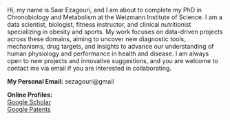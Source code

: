 Hi, my name is Saar Ezagouri, and I am about to complete my PhD in Chronobiology and Metabolism at the Weizmann Institute of Science. I am a data scientist, biologist, fitness instructor, and clinical nutritionist specializing in obesity and sports. My work focuses on data-driven projects across these domains, aiming to uncover new diagnostic tools, mechanisms, drug targets, and insights to advance our understanding of human physiology and performance in health and disease. I am always open to new projects and innovative suggestions, and you are welcome to contact me via email if you are interested in collaborating.

**My Personal Email:** sezagouri@gmail

**Online Profiles:**<br>
[Google Scholar](https://scholar.google.com/citations?user=JC14QBAAAAAJ&hl=en)<br>
[Google Patents](https://patents.google.com/patent/US20240198099A1/fr)

<!--
**SaarEzagouri/SaarEzagouri** is a ✨ _special_ ✨ repository because its `README.md` (this file) appears on your GitHub profile.

Here are some ideas to get you started:

- 🔭 I’m currently working on ...
- 🌱 I’m currently learning ...
- 👯 I’m looking to collaborate on ...
- 🤔 I’m looking for help with ...
- 💬 Ask me about ...
- 📫 How to reach me: ...
- 😄 Pronouns: ...
- ⚡ Fun fact: ...
-->
